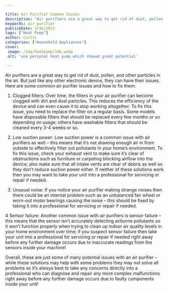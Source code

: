```yaml
---

title: Air Purifier Common Issues
description: "Air purifiers are a great way to get rid of dust, pollen, and other particles in the air. But just like any other electronic devic...get more info"
keywords: air purifier
publishDate: 3/16/2023
tags: ["Heat Pump"]
author: Curtis
categories: ["Household Appliances"]
cover: 
 image: /img/heatpump/186.webp
 alt: 'one personal heat pump which showed great potential'

---
```


Air purifiers are a great way to get rid of dust, pollen, and other particles in the air. But just like any other electronic device, they can have their issues. Here are some common air purifier issues and how to fix them:

1. Clogged filters: Over time, the filters in your air purifier can become clogged with dirt and dust particles. This reduces the efficiency of the device and can even cause it to stop working altogether. To fix this issue, you need to replace the filter on a regular basis. Some models have disposable filters that should be replaced every few months or so depending on usage; others have washable filters that should be cleaned every 3-4 weeks or so. 

2. Low suction power: Low suction power is a common issue with air purifiers as well – this means that it’s not drawing enough air in from outside to effectively filter out pollutants in your home’s environment. To fix this issue, check your exhaust vent to make sure it’s clear of obstructions such as furniture or carpeting blocking airflow into the device; also make sure that all intake vents are clear of debris as well so they don’t reduce suction power either. If neither of these solutions work then you may want to take your unit into a professional for servicing or repair if needed. 

3. Unusual noise: If you notice your air purifier making strange noises then there could be an internal problem such as an unbalanced fan wheel or worn-out motor bearings causing the noise – this should be fixed by taking it into a professional for servicing or repair if needed. 

4 Sensor failure: Another common issue with air purifiers is sensor failure – this means that the sensor isn’t accurately detecting airborne pollutants so it won’t function properly when trying to clean up indoor air quality levels in your home environment over time; if you suspect sensor failure then take your unit into a professional for servicing or repair if needed right away before any further damage occurs due to inaccurate readings from the sensors inside your machine! 

Overall, these are just some of many potential issues with an air purifier – while these solutions may help with some problems they may not solve all problems so it’s always best to take any concerns directly into a professional who can diagnose and repair any more complex malfunctions right away before any further damage occurs due to faulty components inside your unit!
